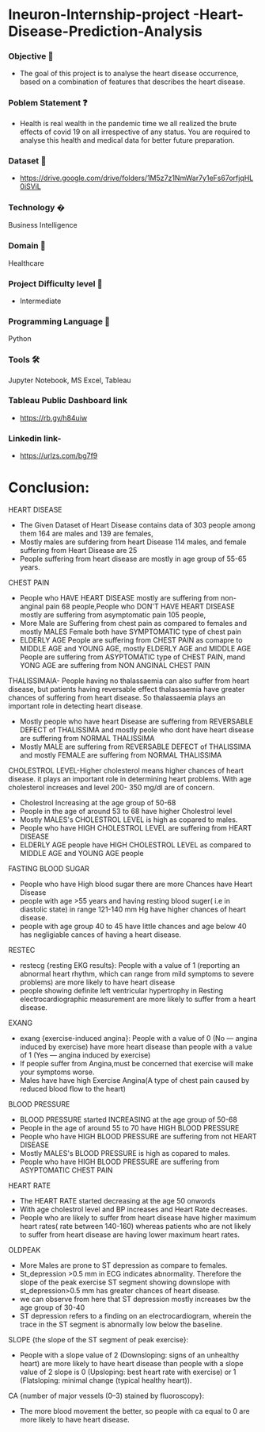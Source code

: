 # Ineuron-Internship-project -Heart-Disease-Prediction-Analysis
### Objective 🎯
- The goal of this project is to analyse the heart disease occurrence, based on a combination of features that describes the heart disease.

### Poblem Statement ❓
- Health is real wealth in the pandemic time we all realized the brute effects of covid 19 on all irrespective of any status. You are required to analyse this health and medical data for better future preparation.

### Dataset 📀
- https://drive.google.com/drive/folders/1M5z7z1NmWar7y1eFs67orfjqHL0iSViL

### Technology �
Business Intelligence

### Domain 🏥
Healthcare

### Project Difficulty level 🥇
- Intermediate

### Programming Language 🐍
Python

### Tools 🛠
Jupyter Notebook, MS Excel, Tableau

### Tableau Public Dashboard link 
- https://rb.gy/h84uiw

### Linkedin link- 
- https://urlzs.com/bg7f9

# Conclusion:

HEART DISEASE
- The Given Dataset of Heart Disease contains data of 303 people among them 164 are males and 139 are females,
- Mostly males are sufdering from heart Disease 114 males, and female suffering from Heart Disease are 25
- People suffering from heart disease are mostly in age group of 55-65 years.

CHEST PAIN
- People who HAVE HEART DISEASE mostly are suffering from non-anginal pain 68 people,People who DON'T HAVE HEART DISEASE mostly are suffering from asymptomatic pain 105 people, 
- More Male are Suffering from chest pain as compared to females and mostly MALES Female both have SYMPTOMATIC type of chest pain 
- ELDERLY AGE People are suffering from CHEST PAIN as comapre to MIDDLE AGE and YOUNG AGE, mostly ELDERLY AGE and MIDDLE AGE People are suffering from ASYPTOMATIC type of CHEST PAIN, mand YONG AGE are suffering from NON ANGINAL CHEST PAIN

THALISSIMAIA- People having no thalassaemia can also suffer from heart disease, but patients having reversable effect thalassaemia have greater chances of suffering from heart disease. So thalassaemia plays an important role in detecting heart disease.
- Mostly people who have heart Disease are suffering from REVERSABLE DEFECT of THALISSIMA and mostly peole who dont have heart disease are suffering from NORMAL THALISSIMA
- Mostly MALE are suffering from  REVERSABLE DEFECT  of THALISSIMA and mostly FEMALE are suffering from NORMAL THALISSIMA   

CHOLESTROL LEVEL-Higher cholesterol means higher chances of heart disease. it plays an important role in determining heart problems. With age cholesterol increases and level 200- 350 mg/dl are of concern.
- Cholestrol Increasing at the age group of 50-68
- People in the age of around 53 to 68 have higher Cholestrol level
- Mostly MALES's CHOLESTROL LEVEL is high as copared to males.
- People who have HIGH CHOLESTROL LEVEL are suffering from HEART DISEASE
- ELDERLY AGE people have HIGH CHOLESTROL LEVEL as compared to MIDDLE AGE and YOUNG AGE people

FASTING BLOOD SUGAR
- People who have High blood sugar there are more Chances have Heart Disease
- people with age >55 years and having resting blood suger( i.e in diastolic state) in range 121-140 mm Hg have higher chances of heart disease.
- people with age group 40 to 45 have little chances and age below 40 has negligiable cances of having a heart disease.

RESTEC
- restecg {resting EKG results}: People with a value of 1 (reporting an abnormal heart rhythm, which can range from mild symptoms to severe problems) are more likely to have heart disease
- people showing definite left ventricular hypertrophy in Resting electrocardiographic measurement are more likely to suffer from a heart disease.

EXANG
- exang {exercise-induced angina}: People with a value of 0 (No — angina induced by exercise) have more heart disease than people with a value of 1 (Yes — angina induced by exercise)
- If people suffer from Angina,must be concerned that exercise will make your symptoms worse.
- Males have have high Exercise Angina(A type of chest pain caused by reduced blood flow to the heart)

BLOOD PRESSURE
- BLOOD PRESSURE started INCREASING at the age group of 50-68
- People in the age of around 55 to 70 have HIGH BLOOD PRESSURE
- People who have HIGH BLOOD PRESSURE are suffering from not HEART DISEASE
- Mostly MALES's BLOOD PRESSURE is high as copared to males.
- People who have HIGH BLOOD PRESSURE are suffering from ASYPTOMATIC CHEST PAIN

HEART RATE
- The HEART RATE started decreasing at the age 50 onwords
- With age cholestrol level and BP increases and Heart Rate decreases.
- People who are likely to suffer from heart disease have higher maximum heart rates( rate between 140-160) whereas patients who are not likely to suffer from heart disease are having lower maximum heart rates.

OLDPEAK
- More Males are prone to ST depression as compare to females.
- St_depression >0.5 mm in ECG indicates abnormality. Therefore the slope of the peak exercise ST segment showing downslope with st_depression>0.5 mm has greater chances of heart disease.
- we can observe from here that ST depression mostly increases bw the age group of 30-40
- ST depression refers to a finding on an electrocardiogram, wherein the trace in the ST segment is abnormally low below the baseline.


SLOPE {the slope of the ST segment of peak exercise}: 
- People with a slope value of 2 (Downsloping: signs of an unhealthy heart) are more likely to have heart disease than people with a slope value of 2 slope is 0 (Upsloping: best heart rate with exercise) or 1 (Flatsloping: minimal change (typical healthy heart)).

CA {number of major vessels (0–3) stained by fluoroscopy}:
- The more blood movement the better, so people with ca equal to 0 are more likely to have heart disease.

